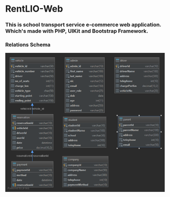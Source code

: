 # RentLIO-Web
### This is school transport service e-commerce web application. Which's made with PHP, UIKit and Bootstrap Framework.

### Relations Schema
![Relations Schema](https://github.com/Shehanka/RentL18-Web/blob/master/images/relationship_scema.png)
